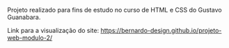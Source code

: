Projeto realizado para fins de estudo no curso de HTML e CSS do Gustavo Guanabara.

Link para a visualização do site: https://bernardo-design.github.io/projeto-web-modulo-2/
